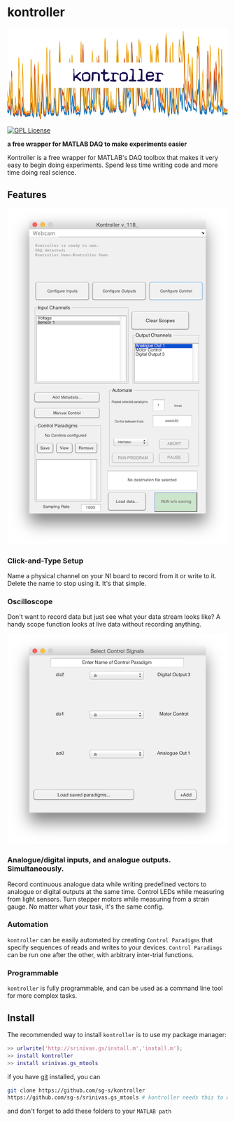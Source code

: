 # kontroller

![](images/title.png)

[![GPL License](http://img.shields.io/badge/license-GPL-blue.svg?style=flat)](http://opensource.org/licenses/GPL-3.0)

**a free wrapper for MATLAB DAQ to make experiments easier**

Kontroller is a free wrapper for MATLAB's DAQ toolbox that makes it very easy to begin doing experiments. Spend less time writing code and more time doing real science. 

## Features

![](images/main.png)


### Click-and-Type Setup

Name a physical channel on your NI board to record from it or write to it. Delete the name to stop using it. It's that simple.

### Oscilloscope

Don't want to record data but just see what your data stream looks like? A handy scope function looks at live data without recording anything.

![](images/control.png)

### Analogue/digital inputs, and analogue outputs. Simultaneously.

Record continuous analogue data while writing predefined vectors to analogue or digital outputs at the same time. Control LEDs while measuring from light sensors. Turn stepper motors while measuring from a strain gauge. No matter what your task, it's the same config.

### Automation 

`kontroller` can be easily automated by creating `Control Paradigms` that specify sequences of reads and writes to your devices. `Control Paradimgs` can be run one after the other, with arbitrary inter-trial functions. 

### Programmable 

`kontroller` is fully programmable, and can be used as a command line tool for more complex tasks. 

## Install

The recommended way to install `kontroller` is to use my package manager:

```matlab
>> urlwrite('http://srinivas.gs/install.m','install.m'); 
>> install kontroller
>> install srinivas.gs_mtools
```
if you have [git](http://www.git-scm.com/) installed, you can 

```bash
git clone https://github.com/sg-s/kontroller
https://github.com/sg-s/srinivas.gs_mtools # kontroller needs this to work
```
and don't forget to add these folders to your `MATLAB path`


